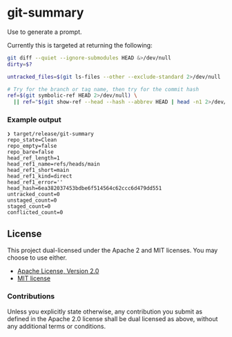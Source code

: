 # git-summary

Use to generate a prompt.

Currently this is targeted at returning the following:

```sh
git diff --quiet --ignore-submodules HEAD &>/dev/null
dirty=$?

untracked_files=$(git ls-files --other --exclude-standard 2>/dev/null | wc -l)

# Try for the branch or tag name, then try for the commit hash
ref=$(git symbolic-ref HEAD 2>/dev/null) \
  || ref="$(git show-ref --head --hash --abbrev HEAD | head -n1 2>/dev/null)"
```

### Example output

```
❯ target/release/git-summary
repo_state=Clean
repo_empty=false
repo_bare=false
head_ref_length=1
head_ref1_name=refs/heads/main
head_ref1_short=main
head_ref1_kind=direct
head_ref1_error=''
head_hash=6ea382037453bdbe6f514564c62ccc6d479dd551
untracked_count=0
unstaged_count=0
staged_count=0
conflicted_count=0
```

## License

This project dual-licensed under the Apache 2 and MIT licenses. You may choose
to use either.

 * [Apache License, Version 2.0](LICENSE-APACHE)
 * [MIT license](LICENSE-MIT)

### Contributions

Unless you explicitly state otherwise, any contribution you submit as defined
in the Apache 2.0 license shall be dual licensed as above, without any
additional terms or conditions.
